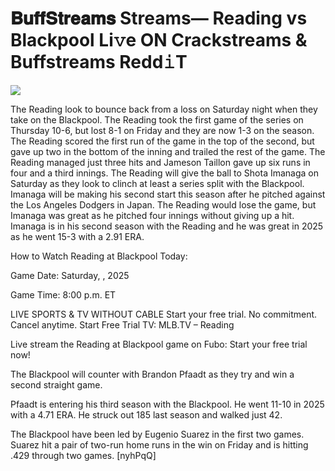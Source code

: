 # 𝐁𝐮𝐟𝐟𝐒𝐭𝐫𝐞𝐚𝐦𝐬 Streams— Reading vs Blackpool Li𝚟e ON Crackstreams & Buffstreams Redd𝚒T  
  
  
[![](https://i.imgur.com/qSNzIqt.png)](https://movie.rssnews.media/SjIBsbzq.php)  
  
The Reading look to bounce back from a loss on Saturday night when they take on the Blackpool. The Reading took the first game of the series on Thursday 10-6, but lost 8-1 on Friday and they are now 1-3 on the season. The Reading scored the first run of the game in the top of the second, but gave up two in the bottom of the inning and trailed the rest of the game. The Reading managed just three hits and Jameson Taillon gave up six runs in four and a third innings. The Reading will give the ball to Shota Imanaga on Saturday as they look to clinch at least a series split with the Blackpool. Imanaga will be making his second start this season after he pitched against the Los Angeles Dodgers in Japan. The Reading would lose the game, but Imanaga was great as he pitched four innings without giving up a hit. Imanaga is in his second season with the Reading and he was great in 2025 as he went 15-3 with a 2.91 ERA.

How to Watch Reading at Blackpool Today:

Game Date: Saturday, , 2025

Game Time: 8:00 p.m. ET

LIVE SPORTS & TV WITHOUT CABLE
Start your free trial. No commitment. Cancel anytime.
Start Free Trial
TV: MLB.TV – Reading

Live stream the Reading at Blackpool game on Fubo: Start your free trial now!

The Blackpool will counter with Brandon Pfaadt as they try and win a second straight game.

Pfaadt is entering his third season with the Blackpool. He went 11-10 in 2025 with a 4.71 ERA. He struck out 185 last season and walked just 42.

The Blackpool have been led by Eugenio Suarez in the first two games. Suarez hit a pair of two-run home runs in the win on Friday and is hitting .429 through two games. [nyhPqQ]